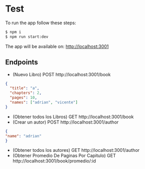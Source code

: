 # Test

To run the app follow these steps:

```bash
$ npm i
$ npm run start:dev
```

The app will be available on: [http://localhost:3001](http://localhost:3001)


## Endpoints

- (Nuevo Libro) POST http://localhost:3001/book
```json
{
  "title": "a",
  "chapters": 2,
  "pages": 10,
  "names": ["adrian", "vicente"]
} 
```
- (Obtener todos los Libros) GET http://localhost:3001/book
- (Crear un autor) POST http://localhost:3001/author
```json
{
"name": "adrian"
}
```
- (Obtener todos los autores) GET http://localhost:3001/author
- (Obtener Promedio De Paginas Por Capitulo) GET http://localhost:3001/book/promedio/:id
